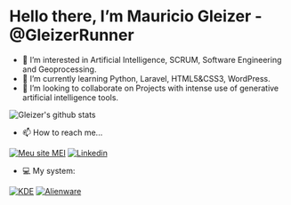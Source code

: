 # Hello there, I’m Mauricio Gleizer - @GleizerRunner
- 👀 I’m interested in Artificial Intelligence, SCRUM, Software Engineering and Geoprocessing.
- :abacus: I’m currently learning Python, Laravel, HTML5&CSS3, WordPress.
- :robot: I’m looking to collaborate on Projects with intense use of generative artificial intelligence tools.

![Gleizer's github stats](https://github-readme-stats.vercel.app/api?username=GleizerRunner&show_icons=false&theme=dark)

- 📫 How to reach me...

[![Meu site MEI](https://img.shields.io/badge/Meu%20Site%20MEI-GISMarxev-4f7782?style=for-the-badge)](https://gismarxev.com)
[![Linkedin](https://img.shields.io/badge/-LinkedIn-blue?style=for-the-badge&labelColor=blue&logo=Linkedin&logoColor=white)](https://www.linkedin.com/in/gleizer/)

- :computer: My system:

[![KDE](https://img.shields.io/badge/I%20love%20KDENeon-4f7782?style=for-the-badge&labelColor=1cb398&logo=kde&logoColor=white)](https://kubuntu.org)
[![Alienware](https://img.shields.io/badge/Using%20Dell%20AlienWare-4f7782?style=for-the-badge&labelColor=1cb398&logo=kde&logoColor=white)](https://kubuntu.org)

<!---
GleizerRunner/GleizerRunner is a ✨ special ✨ repository because its `README.md` (this file) appears on your GitHub profile.
You can click the Preview link to take a look at your changes.
--->

